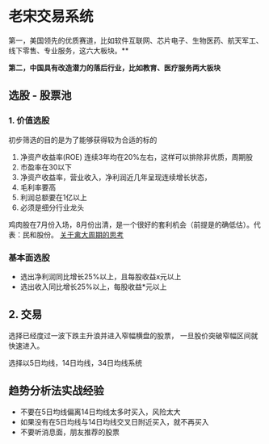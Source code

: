 # 老宋交易系统

第一，美国领先的优质赛道，比如软件互联网、芯片电子、生物医药、航天军工、线下零售、专业服务，这六大板块。**

**第二，中国具有改造潜力的落后行业，比如教育、医疗服务两大板块**



## 选股 - 股票池

### 1. 价值选股

初步筛选的目的是为了能够获得较为合适的标的

1. 净资产收益率(ROE) 连续3年均在20%左右，这样可以排除非优质，周期股
2. 市盈率在30以下
3. 净资产收益率，营业收入，净利润近几年呈现连续增长状态，
4. 毛利率要高
5. 利润总额要在1亿以上
6. 必须是细分行业龙头

鸡肉股在7月份入场，8月份出清，是一个很好的套利机会（前提是的确低估）。代表：民和股份。 [关于禽大周期的思考](https://xueqiu.com/6651873681/110664623)

### 基本面选股

- 选出净利润同比增长25%以上，且每股收益x元以上
- 选出收入同比增长25%以上，每股收益*元以上

## 2. 交易

选择已经度过一波下跌主升浪并进入窄幅横盘的股票， 一旦股价突破窄幅区间就快速进入。

选择以5日均线，14日均线，34日均线系统

## 趋势分析法实战经验

- 不要在5日均线偏离14日均线太多时买入，风险太大
- 如果没有在5日均线与14日均线交叉日附近买入，就不再买入
- 不要听消息面，朋友推荐的股票